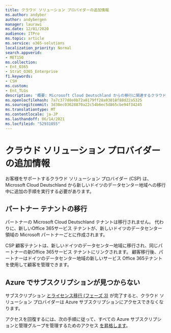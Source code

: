 ```yaml
---
title: クラウド ソリューション プロバイダーの追加情報
ms.author: andyber
author: andybergen
manager: laurawi
ms.date: 12/01/2020
audience: ITPro
ms.topic: article
ms.service: o365-solutions
localization_priority: Normal
search.appverid:
- MET150
ms.collection:
- Ent_O365
- Strat_O365_Enterprise
f1.keywords:
- CSH
ms.custom:
- Ent_TLGs
description: '概要: Microsoft Cloud Deutschland からの移行に関連するクラウド ソリューション プロバイダーの追加情報。'
ms.openlocfilehash: 7a7c377d8e0b72a0179ff28a93018f88d22a5325
ms.sourcegitcommit: 3d30ec03628870a22c54b6ec5d865cbe94f34245
ms.translationtype: MT
ms.contentlocale: ja-JP
ms.lasthandoff: 06/14/2021
ms.locfileid: "52931055"
---
```

# <a name="additional-information-for-cloud-solution-providers"></a>クラウド ソリューション プロバイダーの追加情報

お客様をサポートするクラウド ソリューション プロバイダー (CSP) は、Microsoft Cloud Deutschland から新しいドイツのデータセンター地域への移行中に追加の手順を実行する必要があります。

## <a name="partner-tenant-migration"></a>パートナー テナントの移行

パートナーの Microsoft Cloud Deutschland テナントは移行されません。 代わりに、新しいOffice 365サービス テナントが、新しいドイツのデータセンター領域の Microsoft パートナーごとに作成されます。

CSP 顧客テナントは、新しいドイツのデータセンター地域に移行され、同じパートナーの新Office 365サービス テナントにリンクされます。 顧客移行後、パートナーはドイツのデータセンター地域の新しいサービス Office 365テナントを使用して顧客を管理できます。

## <a name="missing-subscriptions-in-azure"></a>Azure でサブスクリプションが見つからない

サブスクリプション [とライセンス移行 (フェーズ 3)](ms-cloud-germany-transition-phases.md#phase-9--10-azure-ad-finalization) が完了すると、クラウド ソリューション プロバイダーは Azure サブスクリプションにアクセスできなくなります。

アクセスを回復するには、次の手順に従って、すべての Azure サブスクリプションと管理グループを管理するためのアクセス [を昇格します](/azure/role-based-access-control/elevate-access-global-admin)。
